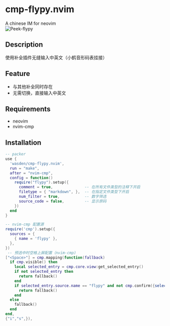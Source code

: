 # cmp-flypy.nvim
A chinese IM for neovim  
![Peek-flypy](https://user-images.githubusercontent.com/26076025/170810014-1192d292-2add-4070-b8b3-a5de8e676ae9.gif)
## Description
使用补全插件无缝输入中英文（小鹤音形码表挂接）
## Feature
* 与其他补全同时存在
* 无需切换，直接输入中英文
## Requirements
* neovim
* nvim-cmp
## Installation
```lua
-- packer
use {
  'wasden/cmp-flypy.nvim',
  run = "make",
  after = "nvim-cmp",
  config = function()
    require("flypy").setup({
      comment = true,              -- 在所有文件类型的注释下开启
      filetype = { "markdown", },  -- 在指定文件类型下开启
      num_filter = true,           -- 数字筛选
      source_code = false,         -- 显示原码
    })
  end
}

-- nvim-cmp 配置源
require('cmp').setup({
  sources = {
    { name = 'flypy' },
  },
})
 -- 预选中时空格上屏配置（nvim-cmp)
["<Space>"] = cmp.mapping(function(fallback)
  if cmp.visible() then
    local selected_entry = cmp.core.view:get_selected_entry()
    if not selected_entry then
      return fallback()
    end
    if selected_entry.source.name == "flypy" and not cmp.confirm({select=true}) then
      return fallback()
    end
  else
    fallback()
  end
end,
{"i","s",}),


```
